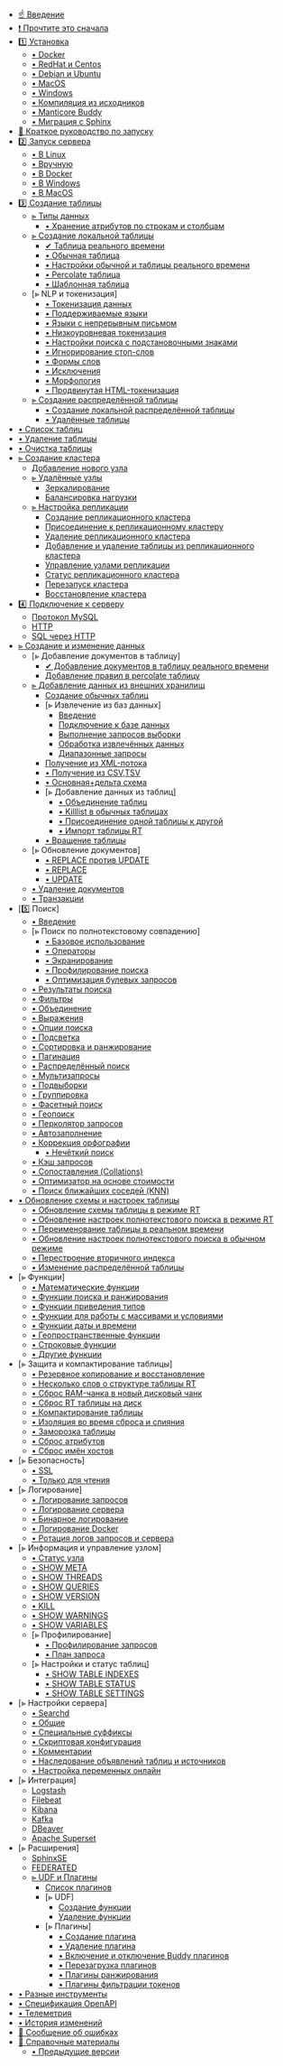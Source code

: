 * [☝ Введение](Introduction.md)
* [❗ Прочтите это сначала](Read_this_first.md)
* [1️⃣ Установка](Installation/Installation.md)
    * [• Docker](Installation/Docker.md)
    * [• RedHat и Centos](Installation/RHEL_and_Centos.md)
    * [• Debian и Ubuntu](Installation/Debian_and_Ubuntu.md)
    * [• MacOS](Installation/MacOS.md)
    * [• Windows](Installation/Windows.md)
    * [• Компиляция из исходников](Installation/Compiling_from_sources.md)
    * [• Manticore Buddy](Installation/Manticore_Buddy.md)
    * [• Миграция с Sphinx](Installation/Migration_from_Sphinx.md)
* [🔰 Краткое руководство по запуску](Quick_start_guide.md)
* [2️⃣ Запуск сервера](Starting_the_server.md)
    * [• В Linux](Starting_the_server/Linux.md)
    * [• Вручную](Starting_the_server/Manually.md)
    * [• В Docker](Starting_the_server/Docker.md)
    * [• В Windows](Starting_the_server/Windows.md)
    * [• В MacOS](Starting_the_server/MacOS.md)
* [3️⃣ Создание таблицы](Creating_a_table.md)
    * [⪢ Типы данных](Creating_a_table/Data_types.md)
        * [• Хранение атрибутов по строкам и столбцам](Creating_a_table/Data_types.md#Row-wise-and-columnar-attribute-storages)
    * [⪢ Создание локальной таблицы](Creating_a_table/Local_tables.md)
        * [✔ Таблица реального времени](Creating_a_table/Local_tables/Real-time_table.md)
        * [• Обычная таблица](Creating_a_table/Local_tables/Plain_table.md)
        * [• Настройки обычной и таблицы реального времени](Creating_a_table/Local_tables/Plain_and_real-time_table_settings.md)
        * [• Percolate таблица](Creating_a_table/Local_tables/Percolate_table.md)
        * [• Шаблонная таблица](Creating_a_table/Local_tables/Template_table.md)
    * [⪢ NLP и токенизация]
        * [• Токенизация данных](Creating_a_table/NLP_and_tokenization/Data_tokenization.md)
        * [• Поддерживаемые языки](Creating_a_table/NLP_and_tokenization/Supported_languages.md)
        * [• Языки с непрерывным письмом](Creating_a_table/NLP_and_tokenization/Languages_with_continuous_scripts.md)
        * [• Низкоуровневая токенизация](Creating_a_table/NLP_and_tokenization/Low-level_tokenization.md)
        * [• Настройки поиска с подстановочными знаками](Creating_a_table/NLP_and_tokenization/Wildcard_searching_settings.md)
        * [• Игнорирование стоп-слов](Creating_a_table/NLP_and_tokenization/Ignoring_stop-words.md)
        * [• Формы слов](Creating_a_table/NLP_and_tokenization/Wordforms.md)
        * [• Исключения](Creating_a_table/NLP_and_tokenization/Exceptions.md)
        * [• Морфология](Creating_a_table/NLP_and_tokenization/Morphology.md)
        * [• Продвинутая HTML-токенизация](Creating_a_table/NLP_and_tokenization/Advanced_HTML_tokenization.md)
    * [⪢ Создание распределённой таблицы](Creating_a_table/Creating_a_distributed_table/Creating_a_distributed_table.md)
        * [• Создание локальной распределённой таблицы](Creating_a_table/Creating_a_distributed_table/Creating_a_local_distributed_table.md)
        * [• Удалённые таблицы](Creating_a_table/Creating_a_distributed_table/Remote_tables.md)
* [• Список таблиц](Listing_tables.md)
* [• Удаление таблицы](Deleting_a_table.md)
* [• Очистка таблицы](Emptying_a_table.md)
* [⪢ Создание кластера](Creating_a_cluster/Creating_a_cluster.md)
    * [Добавление нового узла](Creating_a_cluster/Adding_a_new_node.md)
    * [⪢ Удалённые узлы](Creating_a_cluster/Remote_nodes.md)
        * [Зеркалирование](Creating_a_cluster/Remote_nodes/Mirroring.md)
        * [Балансировка нагрузки](Creating_a_cluster/Remote_nodes/Load_balancing.md)
    * [⪢ Настройка репликации](Creating_a_cluster/Setting_up_replication/Setting_up_replication.md)
        * [Создание репликационного кластера](Creating_a_cluster/Setting_up_replication/Creating_a_replication_cluster.md)
        * [Присоединение к репликационному кластеру](Creating_a_cluster/Setting_up_replication/Joining_a_replication_cluster.md)
        * [Удаление репликационного кластера](Creating_a_cluster/Setting_up_replication/Deleting_a_replication_cluster.md)
        * [Добавление и удаление таблицы из репликационного кластера](Creating_a_cluster/Setting_up_replication/Adding_and_removing_A_table_from_a_replication_cluster.md)
        * [Управление узлами репликации](Creating_a_cluster/Setting_up_replication/Managing_replication_nodes.md)
        * [Статус репликационного кластера](Creating_a_cluster/Setting_up_replication/Replication_cluster_status.md)
        * [Перезапуск кластера](Creating_a_cluster/Setting_up_replication/Restarting_a_cluster.md)
        * [Восстановление кластера](Creating_a_cluster/Setting_up_replication/Cluster_recovery.md)
* [4️⃣ Подключение к серверу](Connecting_to_the_server.md)
    * [Протокол MySQL](Connecting_to_the_server/MySQL_protocol.md)
    * [HTTP](Connecting_to_the_server/HTTP.md)
    * [SQL через HTTP](Connecting_to_the_server/HTTP.md#SQL-over-HTTP)
* [⪢ Создание и изменение данных](Data_creation_and_modification/Data_creation_and_modification.md)
    * [⪢ Добавление документов в таблицу]
        * [✔ Добавление документов в таблицу реального времени](Data_creation_and_modification/Adding_documents_to_a_table/Adding_documents_to_a_real-time_table.md)
        * [Добавление правил в percolate таблицу](Data_creation_and_modification/Adding_documents_to_a_table/Adding_rules_to_a_percolate_table.md)
    * [⪢ Добавление данных из внешних хранилищ](Data_creation_and_modification/Adding_data_from_external_storages.md)
        * [Создание обычных таблиц](Data_creation_and_modification/Adding_data_from_external_storages/Plain_tables_creation.md)
        * [⪢ Извлечение из баз данных]
            * [Введение](Data_creation_and_modification/Adding_data_from_external_storages/Fetching_from_databases/Introduction.md)
            * [Подключение к базе данных](Data_creation_and_modification/Adding_data_from_external_storages/Fetching_from_databases/Database_connection.md)
            * [Выполнение запросов выборки](Data_creation_and_modification/Adding_data_from_external_storages/Fetching_from_databases/Execution_of_fetch_queries.md)
            * [Обработка извлечённых данных](Data_creation_and_modification/Adding_data_from_external_storages/Fetching_from_databases/Processing_fetched_data.md)
            * [Диапазонные запросы](Data_creation_and_modification/Adding_data_from_external_storages/Fetching_from_databases/Ranged_queries.md)
        * [Получение из XML-потока](Data_creation_and_modification/Adding_data_from_external_storages/Fetching_from_XML_streams.md)
        * [• Получение из CSV,TSV](Data_creation_and_modification/Adding_data_from_external_storages/Fetching_from_CSV,TSV.md)
        * [• Основная+дельта схема](Data_creation_and_modification/Adding_data_from_external_storages/Main_delta.md)
        * [⪢ Добавление данных из таблиц]
            * [• Объединение таблиц](Data_creation_and_modification/Adding_data_from_external_storages/Adding_data_to_tables/Merging_tables.md)
            * [• Killlist в обычных таблицах](Data_creation_and_modification/Adding_data_from_external_storages/Adding_data_to_tables/Killlist_in_plain_tables.md)
            * [• Присоединение одной таблицы к другой](Data_creation_and_modification/Adding_data_from_external_storages/Adding_data_to_tables/Attaching_one_table_to_another.md)
            * [• Импорт таблицы RT](Data_creation_and_modification/Adding_data_from_external_storages/Adding_data_to_tables/Importing_table.md)
        * [• Вращение таблицы](Data_creation_and_modification/Adding_data_from_external_storages/Rotating_a_table.md)
    * [⪢ Обновление документов]
        * [• REPLACE против UPDATE](Data_creation_and_modification/Updating_documents/REPLACE_vs_UPDATE.md)
        * [• REPLACE](Data_creation_and_modification/Updating_documents/REPLACE.md)
        * [• UPDATE](Data_creation_and_modification/Updating_documents/UPDATE.md)
    * [• Удаление документов](Data_creation_and_modification/Deleting_documents.md)
    * [• Транзакции](Data_creation_and_modification/Transactions.md)
* [5️⃣ Поиск]
    * [• Введение](Searching/Intro.md)
    * [⪢ Поиск по полнотекстовому совпадению]
        * [• Базовое использование](Searching/Full_text_matching/Basic_usage.md)
        * [• Операторы](Searching/Full_text_matching/Operators.md)
        * [• Экранирование](Searching/Full_text_matching/Escaping.md)
        * [• Профилирование поиска](Searching/Full_text_matching/Profiling.md)
        * [• Оптимизация булевых запросов](Searching/Full_text_matching/Boolean_optimization.md)
    * [• Результаты поиска](Searching/Search_results.md)
    * [• Фильтры](Searching/Filters.md)
    * [• Объединение](Searching/Joining.md)
    * [• Выражения](Searching/Expressions.md)
    * [• Опции поиска](Searching/Options.md)
    * [• Подсветка](Searching/Highlighting.md)
    * [• Сортировка и ранжирование](Searching/Sorting_and_ranking.md)
    * [• Пагинация](Searching/Pagination.md)
    * [• Распределённый поиск](Searching/Distributed_searching.md)
    * [• Мультизапросы](Searching/Multi-queries.md)
    * [• Подвыборки](Searching/Sub-selects.md)
    * [• Группировка](Searching/Grouping.md)
    * [• Фасетный поиск](Searching/Faceted_search.md)
    * [• Геопоиск](Searching/Geo_search.md)
    * [• Перколятор запросов](Searching/Percolate_query.md)
    * [• Автозаполнение](Searching/Autocomplete.md)
    * [• Коррекция орфографии](Searching/Spell_correction.md)
        * [• Нечёткий поиск](Searching/Spell_correction.md#Fuzzy-Search)
    * [• Кэш запросов](Searching/Query_cache.md)
    * [• Сопоставления (Collations)](Searching/Collations.md)
    * [• Оптимизатор на основе стоимости](Searching/Cost_based_optimizer.md)
    * [• Поиск ближайших соседей (KNN)](Searching/KNN.md)
* [• Обновление схемы и настроек таблицы](Updating_table_schema_and_settings.md)
    * [• Обновление схемы таблицы в режиме RT](Updating_table_schema_and_settings.md#Updating-table-schema-in-RT-mode)
    * [• Обновление настроек полнотекстового поиска в режиме RT](Updating_table_schema_and_settings.md#Updating-table-FT-settings-in-RT-mode)
    * [• Переименование таблицы в реальном времени](Updating_table_schema_and_settings.md#Renaming-a-real-time-table)
    * [• Обновление настроек полнотекстового поиска в обычном режиме](Updating_table_schema_and_settings.md#Updating-table-FT-settings-in-plain-mode)
    * [• Перестроение вторичного индекса](Updating_table_schema_and_settings.md#Rebuilding-a-secondary-index)
    * [• Изменение распределённой таблицы](Updating_table_schema_and_settings.md#Changing-a-distributed-table)
* [⪢ Функции]
    * [• Математические функции](Functions/Mathematical_functions.md)
    * [• Функции поиска и ранжирования](Functions/Searching_and_ranking_functions.md)
    * [• Функции приведения типов](Functions/Type_casting_functions.md)
    * [• Функции для работы с массивами и условиями](Functions/Arrays_and_conditions_functions.md)
    * [• Функции даты и времени](Functions/Date_and_time_functions.md)
    * [• Геопространственные функции](Functions/Geo_spatial_functions.md)
    * [• Строковые функции](Functions/String_functions.md)
    * [• Другие функции](Functions/Other_functions.md)
* [⪢ Защита и компактирование таблицы]
    * [• Резервное копирование и восстановление](Securing_and_compacting_a_table/Backup_and_restore.md)
    * [• Несколько слов о структуре таблицы RT](Securing_and_compacting_a_table/RT_table_structure.md)
    * [• Сброс RAM-чанка в новый дисковый чанк](Securing_and_compacting_a_table/Flushing_RAM_chunk_to_a_new_disk_chunk.md)
    * [• Сброс RT таблицы на диск](Securing_and_compacting_a_table/Flushing_RAM_chunk_to_disk.md)
    * [• Компактирование таблицы](Securing_and_compacting_a_table/Compacting_a_table.md)
    * [• Изоляция во время сброса и слияния](Securing_and_compacting_a_table/Isolation_during_flushing_and_merging.md)
    * [• Заморозка таблицы](Securing_and_compacting_a_table/Freezing_a_table.md)
    * [• Сброс атрибутов](Securing_and_compacting_a_table/Flushing_attributes.md)
    * [• Сброс имён хостов](Securing_and_compacting_a_table/Flushing_hostnames.md)
* [⪢ Безопасность]
    * [• SSL](Security/SSL.md)
    * [• Только для чтения](Security/Read_only.md)
* [⪢ Логирование]
    * [• Логирование запросов](Logging/Query_logging.md)
    * [• Логирование сервера](Logging/Server_logging.md)
    * [• Бинарное логирование](Logging/Binary_logging.md)
    * [• Логирование Docker](Logging/Docker_logging.md)
    * [• Ротация логов запросов и сервера](Logging/Rotating_query_and_server_logs.md)
* [⪢ Информация и управление узлом]
    * [• Статус узла](Node_info_and_management/Node_status.md)
    * [• SHOW META](Node_info_and_management/SHOW_META.md)
    * [• SHOW THREADS](Node_info_and_management/SHOW_THREADS.md)
    * [• SHOW QUERIES](Node_info_and_management/SHOW_QUERIES.md)
    * [• SHOW VERSION](Node_info_and_management/SHOW_VERSION.md)
    * [• KILL](Node_info_and_management/KILL.md)
    * [• SHOW WARNINGS](Node_info_and_management/SHOW_WARNINGS.md)
    * [• SHOW VARIABLES](Node_info_and_management/SHOW_VARIABLES.md)
    * [⪢ Профилирование]
        * [• Профилирование запросов](Node_info_and_management/Profiling/Query_profile.md)
        * [• План запроса](Node_info_and_management/Profiling/Query_plan.md)
    * [⪢ Настройки и статус таблиц]
        * [• SHOW TABLE INDEXES](Node_info_and_management/Table_settings_and_status/SHOW_TABLE_INDEXES.md)
        * [• SHOW TABLE STATUS](Node_info_and_management/Table_settings_and_status/SHOW_TABLE_STATUS.md)
        * [• SHOW TABLE SETTINGS](Node_info_and_management/Table_settings_and_status/SHOW_TABLE_SETTINGS.md)
* [⪢ Настройки сервера]
    * [• Searchd](Server_settings/Searchd.md)
    * [• Общие](Server_settings/Common.md)
    * [• Специальные суффиксы](Server_settings/Special_suffixes.md)
    * [• Скриптовая конфигурация](Server_settings/Scripted_configuration.md)
    * [• Комментарии](Server_settings/Comments.md)
    * [• Наследование объявлений таблиц и источников](Server_settings/Inheritance_of_index_and_source_declarations.md)
    * [• Настройка переменных онлайн](Server_settings/Setting_variables_online.md)
* [⪢ Интеграция]
    * [Logstash](Integration/Logstash.md)
    * [Filebeat](Integration/Filebeat.md)
    * [Kibana](Integration/Kibana.md)
    * [Kafka](Integration/Kafka.md)
    * [DBeaver](Integration/DBeaver.md)
    * [Apache Superset](Integration/Apache_Superset.md)
* [⪢ Расширения]
    * [SphinxSE](Extensions/SphinxSE.md)
    * [FEDERATED](Extensions/FEDERATED.md)
    * [⪢ UDF и Плагины](Extensions/UDFs_and_Plugins/UDFs_and_Plugins.md)
        * [Список плагинов](Extensions/UDFs_and_Plugins/Listing_plugins.md)
        * [⪢ UDF]
            * [Создание функции](Extensions/UDFs_and_Plugins/UDF/Creating_a_function.md)
            * [Удаление функции](Extensions/UDFs_and_Plugins/UDF/Deleting_a_function.md)
        * [⪢ Плагины]
            * [• Создание плагина](Extensions/UDFs_and_Plugins/Plugins/Creating_a_plugin.md)
            * [• Удаление плагина](Extensions/UDFs_and_Plugins/Plugins/Deleting_a_plugin.md)
            * [• Включение и отключение Buddy плагинов](Extensions/UDFs_and_Plugins/Plugins/Enabling_and_disabling_buddy_plugins.md)
            * [• Перезагрузка плагинов](Extensions/UDFs_and_Plugins/Plugins/Reloading_plugins.md)
            * [• Плагины ранжирования](Extensions/UDFs_and_Plugins/Plugins/Ranker_plugins.md)
            * [• Плагины фильтрации токенов](Extensions/UDFs_and_Plugins/Plugins/Token_filter_plugins.md)
* [• Разные инструменты](Miscellaneous_tools.md)
* [• Спецификация OpenAPI](Openapi.md)
* [• Телеметрия](Telemetry.md)
* [• История изменений](Changelog.md)
* [🐞 Сообщение об ошибках](Reporting_bugs.md)
* [📖 Справочные материалы](References.md)
    * [• Предыдущие версии](References.md#Documentation-for-old-Manticore-versions)
<!-- proofread -->

